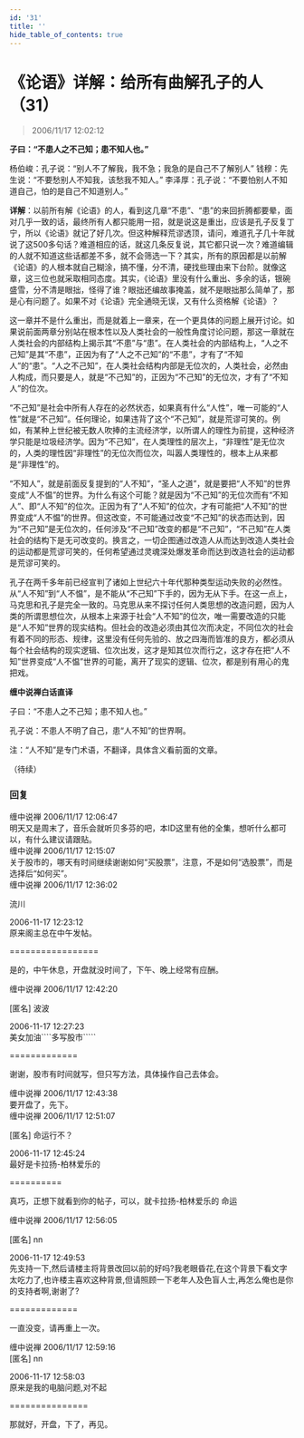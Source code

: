 ```yaml
---
id: '31'
title: ''
hide_table_of_contents: true
---
```


# 《论语》详解：给所有曲解孔子的人（31）

> 2006/11/17 12:02:12

**子曰：“不患人之不己知；患不知人也。”**
 
杨伯峻：孔子说：“别人不了解我，我不急；我急的是自己不了解别人”
钱穆：先生说：“不要愁别人不知我，该愁我不知人。”
李泽厚：孔子说：“不要怕别人不知道自己，怕的是自己不知道别人。”

**详解**：以前所有解《论语》的人，看到这几章“不患”、“患”的来回折腾都要晕，面对几乎一致的话，最终所有人都只能用一招，就是说这是重出，应该是孔子反复丁宁，所以《论语》就记了好几次。但这种解释荒谬透顶，请问，难道孔子几十年就说了这500多句话？难道相应的话，就这几条反复说，其它都只说一次？难道编辑的人就不知道这些话都差不多，就不会筛选一下？其实，所有的原因都是以前解《论语》的人根本就自己糊涂，搞不懂，分不清，硬找些理由来下台阶。就像这章，这三位也就采取相同态度。其实，《论语》里没有什么重出、多余的话，银碗盛雪，分不清是眼拙，怪得了谁？眼拙还编故事掩盖，就不是眼拙那么简单了，那是心有问题了。如果不对《论语》完全通晓无误，又有什么资格解《论语》？

这一章并不是什么重出，而是就着上一章来，在一个更具体的问题上展开讨论。如果说前面两章分别站在根本性以及人类社会的一般性角度讨论问题，那这一章就在人类社会的内部结构上揭示其“不患”与“患”。在人类社会的内部结构上，“人之不己知”是其“不患”，正因为有了“人之不己知”的“不患”，才有了“不知人”的“患”。“人之不己知”，在人类社会结构内部是无位次的，人类社会，必然由人构成，而只要是人，就是“不己知”的，正因为“不己知”的无位次，才有了“不知人”的位次。

“不己知”是社会中所有人存在的必然状态，如果真有什么“人性”，唯一可能的“人性”就是“不己知”。任何理论，如果违背了这个“不己知”，就是荒谬可笑的。例如，有某种上世纪被无数人吹捧的主流经济学，以所谓人的理性为前提，这种经济学只能是垃圾经济学。因为“不己知”，在人类理性的层次上，“非理性”是无位次的，人类的理性因“非理性”的无位次而位次，叫嚣人类理性的，根本上从来都是“非理性”的。

“不知人”，就是前面反复提到的“人不知”，“圣人之道”，就是要把“人不知”的世界变成“人不愠”的世界。为什么有这个可能？就是因为“不己知”的无位次而有“不知人”、即“人不知”的位次。正因为有了“人不知”的位次，才有可能把“人不知”的世界变成“人不愠”的世界。但这改变，不可能通过改变“不己知”的状态而达到，因为“不己知”是无位次的，任何涉及“不己知”改变的都是“不己知”，“不己知”在人类社会的结构下是无可改变的。换言之，一切企图通过改造人从而达到改造人类社会的运动都是荒谬可笑的，任何希望通过灵魂深处爆发革命而达到改造社会的运动都是荒谬可笑的。

孔子在两千多年前已经宣判了诸如上世纪六十年代那种类型运动失败的必然性。从“人不知”到“人不愠”，是不能从“不己知”下手的，因为无从下手。在这一点上，马克思和孔子是完全一致的。马克思从来不探讨任何人类思想的改造问题，因为人类的所谓思想位次，从根本上来源于社会“人不知”的位次，唯一需要改造的只能是“人不知”世界的现实结构。但社会的改造必须由其位次而决定，不同位次的社会有着不同的形态、规律，这里没有任何先验的、放之四海而皆准的良方，都必须从每个社会结构的现实逻辑、位次出发，这才是知其位次而行之，这才存在把“人不知”世界变成“人不愠”世界的可能，离开了现实的逻辑、位次，都是别有用心的鬼把戏。

**缠中说禅白话直译**

子曰：“不患人之不己知；患不知人也。”

孔子说：不患人不明了自己，患“人不知”的世界啊。

注：“人不知”是专门术语，不翻译，具体含义看前面的文章。

（待续）

### 回复

<div class='blog-comment'>
<span class='blog-comment-chan'>缠中说禅</span> 2006/11/17 12:06:47<br/>
明天又是周末了，音乐会就听贝多芬的吧，本ID这里有他的全集，想听什么都可以，有什么建议请跟贴。
</div>

<div class='blog-comment'>
<span class='blog-comment-chan'>缠中说禅</span> 2006/11/17 12:15:07<br/>
关于股市的，哪天有时间继续谢谢如何“买股票”，注意，不是如何“选股票”，而是选择后“如何买”。
</div>

<div class='blog-comment'>
<span class='blog-comment-chan'>缠中说禅</span> 2006/11/17 12:36:02<br/>

流川 

 
2006-11-17 12:23:12 <br/>
原来阁主总在中午发帖。 
 
=================

是的，中午休息，开盘就没时间了，下午、晚上经常有应酬。
</div>

<div class='blog-comment'>
<span class='blog-comment-chan'>缠中说禅</span> 2006/11/17 12:42:20<br/>

[匿名] 波波 

 
2006-11-17 12:27:23 <br/>
美女加油````多写股市````` 
 
=============<br/>

谢谢，股市有时间就写，但只写方法，具体操作自己去体会。
</div>

<div class='blog-comment'>
<span class='blog-comment-chan'>缠中说禅</span> 2006/11/17 12:43:38<br/>
要开盘了，先下。
</div>

<div class='blog-comment'>
<span class='blog-comment-chan'>缠中说禅</span> 2006/11/17 12:51:07<br/>

[匿名] 命运行不？ 

 
2006-11-17 12:45:24 <br/>
最好是卡拉扬-柏林爱乐的 
 
==========<br/>

真巧，正想下就看到你的帖子，可以，就卡拉扬-柏林爱乐的 命运
</div>

<div class='blog-comment'>
<span class='blog-comment-chan'>缠中说禅</span> 2006/11/17 12:56:05<br/>

[匿名] nn 

 
2006-11-17 12:49:53 <br/>
先支持一下,然后请楼主将背景改回以前的好吗?我老眼昏花,在这个背景下看文字太吃力了,也许楼主喜欢这种背景,但请照顾一下老年人及色盲人士,再怎么俺也是你的支持者啊,谢谢了? 
 

=============<br/>

一直没变，请再重上一次。
</div>

<div class='blog-comment'>
<span class='blog-comment-chan'>缠中说禅</span> 2006/11/17 12:59:16<br/>
[匿名] nn 


2006-11-17 12:58:03 <br/>
原来是我的电脑问题,对不起 

===============<br/>

那就好，开盘，下了，再见。 
</div>